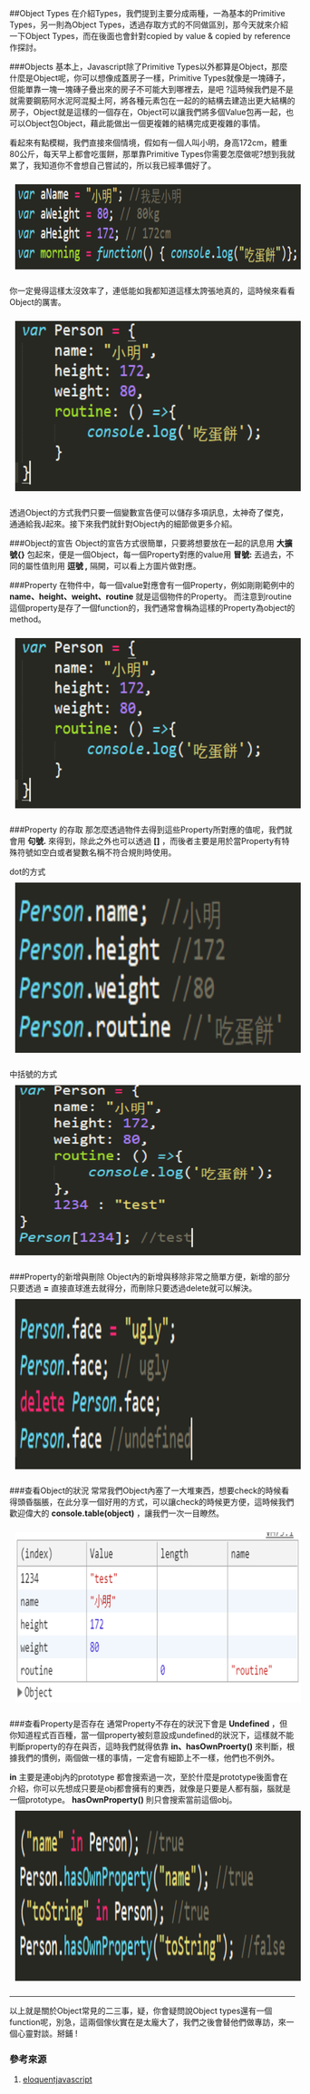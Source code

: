 ##Object Types
在介紹Types，我們提到主要分成兩種，一為基本的Primitive Types，另一則為Object Types，透過存取方式的不同做區別，那今天就來介紹一下Object Types，而在後面也會針對copied by value & copied by reference 作探討。

###Objects
基本上，Javascript除了Primitive Types以外都算是Object，那麼什麼是Object呢，你可以想像成蓋房子一樣，Primitive Types就像是一塊磚子，但能單靠一塊一塊磚子疊出來的房子不可能大到哪裡去，是吧 ?這時候我們是不是就需要鋼筋阿水泥阿混擬土阿，將各種元素包在一起的的結構去建造出更大結構的房子，Object就是這樣的一個存在，Object可以讓我們將多個Value包再一起，也可以Object包Object，藉此能做出一個更複雜的結構完成更複雜的事情。

看起來有點模糊，我們直接來個情境，假如有一個人叫小明，身高172cm，體重80公斤，每天早上都會吃蛋餅，那單靠Primitive Types你需要怎麼做呢?想到我就累了，我知道你不會想自己嘗試的，所以我已經準備好了。

<img style="width:100%;height:150px;padding:10px" src="../images/obj.png" />

你一定覺得這樣太沒效率了，連低能如我都知道這樣太誇張地真的，這時候來看看Object的厲害。

<img style="width:100%;height:300px;padding:10px" src="../images/obj1.png" />

透過Object的方式我們只要一個變數宣告便可以儲存多項訊息，太神奇了傑克，通通給我J起來。接下來我們就針對Object內的細節做更多介紹。

###Object的宣告
Object的宣告方式很簡單，只要將想要放在一起的訊息用	__大擴號{}__	 包起來，便是一個Object，每一個Property對應的value用 __冒號:__	丟過去，不同的屬性值則用 __逗號 ,__	隔開，可以看上方圖片做對應。

###Property
在物件中，每一個value對應會有一個Property，例如剛剛範例中的 __name、height、weight、routine__	就是這個物件的Property。
而注意到routine這個property是存了一個function的，我們通常會稱為這樣的Property為object的method。

<img style="width:100%;height:300px;padding:10px" src="../images/obj1.png" />

###Property 的存取
那怎麼透過物件去得到這些Property所對應的值呢，我們就會用 __句號.__ 來得到，除此之外也可以透過 __[]__ ，而後者主要是用於當Property有特殊符號如空白或者變數名稱不符合規則時使用。

dot的方式
<img style="width:100%;height:300px;padding:10px" src="../images/obj2.png" />

中括號的方式
<img style="width:100%;height:300px;padding:10px" src="../images/obj3.png" />

###Property的新增與刪除
Object內的新增與移除非常之簡單方便，新增的部分只要透過 __=__ 直接直球進去就得分，而刪除只要透過delete就可以解決。
<img style="width:100%;height:300px;padding:10px" src="../images/obj4.png" />

###查看Object的狀況
常常我們Object內塞了一大堆東西，想要check的時候看得頭昏腦脹，在此分享一個好用的方式，可以讓check的時候更方便，這時候我們歡迎偉大的 __console.table(object)__ ，讓我們一次一目瞭然。

<img style="width:100%;height:300px;padding:10px" src="../images/obj5.png" />

###查看Property是否存在
通常Property不存在的狀況下會是 __Undefined__	，但你知道程式百百種，當一個property被刻意設成undefined的狀況下，這樣就不能判斷property的存在與否，這時我們就得依靠 __in、hasOwnProerty()__ 來判斷，根據我們的慣例，兩個做一樣的事情，一定會有細節上不一樣，他們也不例外。

__in__ 主要是連obj內的prototype 都會搜索過一次，至於什麼是prototype後面會在介紹，你可以先想成只要是obj都會擁有的東西，就像是只要是人都有腦，腦就是一個prototype。
__hasOwnProperty()__ 則只會搜索當前這個obj。
<img style="width:100%;height:300px;padding:10px" src="../images/obj6.png" />


***
以上就是關於Object常見的二三事，疑，你會疑問說Object types還有一個function呢，別急，這兩個傢伙實在是太龐大了，我們之後會替他們做專訪，來一個心靈對談。掰鋪 !


### 參考來源

1. <a href="http://eloquentjavascript.net/00_intro.html#h_GlF1Kuv0JF" target="_blank">eloquentjavascript</a>

